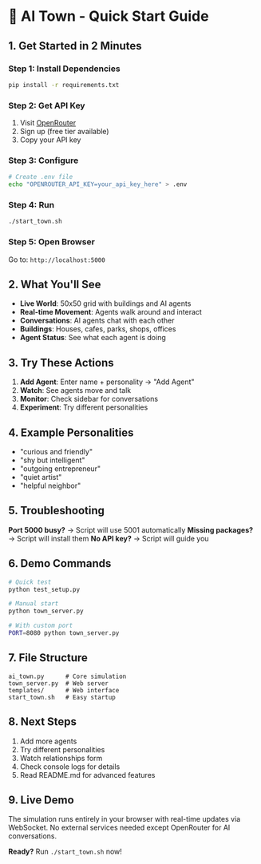 # 🚀 AI Town - Quick Start Guide

## 1. Get Started in 2 Minutes

### Step 1: Install Dependencies
```bash
pip install -r requirements.txt
```

### Step 2: Get API Key
1. Visit [OpenRouter](https://openrouter.ai)
2. Sign up (free tier available)
3. Copy your API key

### Step 3: Configure
```bash
# Create .env file
echo "OPENROUTER_API_KEY=your_api_key_here" > .env
```

### Step 4: Run
```bash
./start_town.sh
```

### Step 5: Open Browser
Go to: `http://localhost:5000`

## 2. What You'll See

- **Live World**: 50x50 grid with buildings and AI agents
- **Real-time Movement**: Agents walk around and interact
- **Conversations**: AI agents chat with each other
- **Buildings**: Houses, cafes, parks, shops, offices
- **Agent Status**: See what each agent is doing

## 3. Try These Actions

1. **Add Agent**: Enter name + personality → "Add Agent"
2. **Watch**: See agents move and talk
3. **Monitor**: Check sidebar for conversations
4. **Experiment**: Try different personalities

## 4. Example Personalities

- "curious and friendly"
- "shy but intelligent"
- "outgoing entrepreneur"
- "quiet artist"
- "helpful neighbor"

## 5. Troubleshooting

**Port 5000 busy?** → Script will use 5001 automatically
**Missing packages?** → Script will install them
**No API key?** → Script will guide you

## 6. Demo Commands

```bash
# Quick test
python test_setup.py

# Manual start
python town_server.py

# With custom port
PORT=8080 python town_server.py
```

## 7. File Structure

```
ai_town.py      # Core simulation
town_server.py  # Web server
templates/      # Web interface
start_town.sh   # Easy startup
```

## 8. Next Steps

1. Add more agents
2. Try different personalities
3. Watch relationships form
4. Check console logs for details
5. Read README.md for advanced features

## 9. Live Demo

The simulation runs entirely in your browser with real-time updates via WebSocket. No external services needed except OpenRouter for AI conversations.

**Ready?** Run `./start_town.sh` now!
